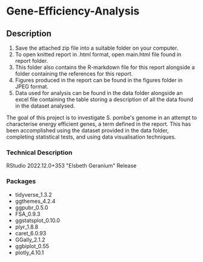 # Gene-Efficiency-Analysis

## Description
1. Save the attached zip file into a suitable folder on your computer.
2. To open knitted report in .html format, open main.html file found in report folder.
3. This folder also contains the R-markdown file for this report alongside a folder containing the references for this report.
4. Figures produced in the report can be found in the figures folder in JPEG format.
5. Data used for analysis can be found in the data folder alongside an excel file containing the table storing a description of all the data found in the dataset analysed.

The goal of this project is to investigate S. pombe's genome in an attempt to characterise energy efficient genes, a term defined in the report. This has been accomplished using the dataset provided in the data folder, completing statistical tests, and using data visualisation techniques.

### Technical Description
RStudio 2022.12.0+353 "Elsbeth Geranium" Release

### Packages
-   tidyverse_1.3.2
-   ggthemes_4.2.4
-   ggpubr_0.5.0
-   FSA_0.9.3
-   ggstatsplot_0.10.0 
-   plyr_1.8.8 
-   caret_6.0.93 
-   GGally_2.1.2 
-   ggbiplot_0.55 
-   plotly_4.10.1 
